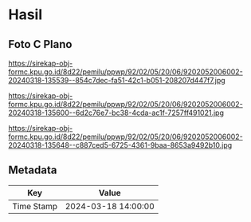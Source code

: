 # Hasil

## Foto C Plano

https://sirekap-obj-formc.kpu.go.id/8d22/pemilu/ppwp/92/02/05/20/06/9202052006002-20240318-135539--854c7dec-fa51-42c1-b051-208207d447f7.jpg

https://sirekap-obj-formc.kpu.go.id/8d22/pemilu/ppwp/92/02/05/20/06/9202052006002-20240318-135600--6d2c76e7-bc38-4cda-ac1f-7257ff491021.jpg

https://sirekap-obj-formc.kpu.go.id/8d22/pemilu/ppwp/92/02/05/20/06/9202052006002-20240318-135648--c887ced5-6725-4361-9baa-8653a9492b10.jpg


## Metadata

| Key        | Value               |
| ---------- | ------------------- |
| Time Stamp | 2024-03-18 14:00:00 |



